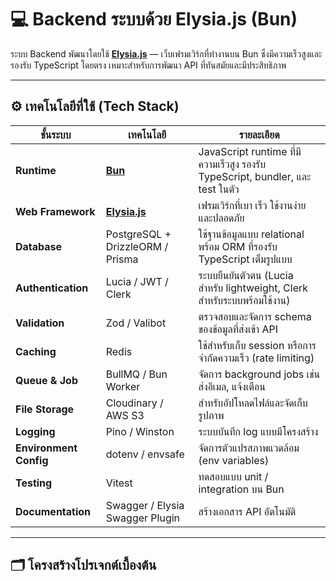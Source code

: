 # 💻 Backend ระบบด้วย Elysia.js (Bun)

ระบบ Backend พัฒนาโดยใช้ [**Elysia.js**](https://elysiajs.com) — เว็บเฟรมเวิร์กที่ทำงานบน Bun ซึ่งมีความเร็วสูงและรองรับ TypeScript โดยตรง เหมาะสำหรับการพัฒนา API ที่ทันสมัยและมีประสิทธิภาพ

---

## ⚙️ เทคโนโลยีที่ใช้ (Tech Stack)

| ชั้นระบบ | เทคโนโลยี | รายละเอียด |
|----------|------------|-------------|
| **Runtime** | [**Bun**](https://bun.sh) | JavaScript runtime ที่มีความเร็วสูง รองรับ TypeScript, bundler, และ test ในตัว |
| **Web Framework** | [**Elysia.js**](https://elysiajs.com) | เฟรมเวิร์กที่เบา เร็ว ใช้งานง่าย และปลอดภัย |
| **Database** | PostgreSQL + DrizzleORM / Prisma | ใช้ฐานข้อมูลแบบ relational พร้อม ORM ที่รองรับ TypeScript เต็มรูปแบบ |
| **Authentication** | Lucia / JWT / Clerk | ระบบยืนยันตัวตน (Lucia สำหรับ lightweight, Clerk สำหรับระบบพร้อมใช้งาน) |
| **Validation** | Zod / Valibot | ตรวจสอบและจัดการ schema ของข้อมูลที่ส่งเข้า API |
| **Caching** | Redis | ใช้สำหรับเก็บ session หรือการจำกัดความเร็ว (rate limiting) |
| **Queue & Job** | BullMQ / Bun Worker | จัดการ background jobs เช่นส่งอีเมล, แจ้งเตือน |
| **File Storage** | Cloudinary / AWS S3 | สำหรับอัปโหลดไฟล์และจัดเก็บรูปภาพ |
| **Logging** | Pino / Winston | ระบบบันทึก log แบบมีโครงสร้าง |
| **Environment Config** | dotenv / envsafe | จัดการตัวแปรสภาพแวดล้อม (env variables) |
| **Testing** | Vitest | ทดสอบแบบ unit / integration บน Bun |
| **Documentation** | Swagger / Elysia Swagger Plugin | สร้างเอกสาร API อัตโนมัติ

---

## 🗂 โครงสร้างโปรเจกต์เบื้องต้น

